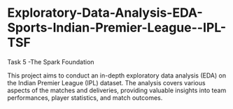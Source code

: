 # Exploratory-Data-Analysis-EDA-Sports-Indian-Premier-League--IPL-TSF
Task 5 -The Spark Foundation

This project aims to conduct an in-depth exploratory data analysis (EDA) on the Indian Premier League (IPL) dataset. The analysis covers various aspects of the matches and deliveries, providing valuable insights into team performances, player statistics, and match outcomes.
